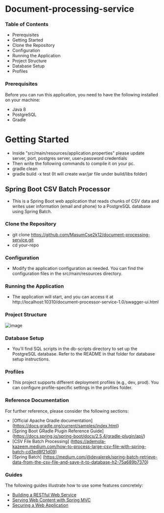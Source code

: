 
# Document-processing-service

### Table of Contents
- Prerequisites
- Getting Started
- Clone the Repository
- Configuration
- Running the Application
- Project Structure
- Database Setup
- Profiles

### Prerequisites
Before you can run this application, you need to have the following installed on your machine:

- Java 8
- PostgreSQL
- Gradle

# Getting Started
- Inside "src/main/resources/application.properties" please update server, port, postgres server, user+password credentials
- Then write the following commands to compile it on your pc.
- gradle clean
- gradle build -x test (It will create war/jar file under build/libs folder)

## Spring Boot CSV Batch Processor
- This is a Spring Boot web application that reads chunks of CSV data and writes user information (email and phone) to a PostgreSQL database using Spring Batch.

### Clone the Repository
- git clone https://github.com/MasumCse2k12/document-processing-service.git
- cd your-repo

### Configuration
- Modify the application configuration as needed. You can find the configuration files in the src/main/resources directory.

### Running the Application

- The application will start, and you can access it at http://localhost:10310/document-processor-service-1.0/swagger-ui.html

### Project Structure

![image](https://github.com/MasumCse2k12/document-processing-service/assets/12800530/7db7370e-34b4-4b30-87dd-5701a997cbbc)


### Database Setup
- You'll find SQL scripts in the db-scripts directory to set up the PostgreSQL database. Refer to the README in that folder for database setup instructions.

### Profiles
- This project supports different deployment profiles (e.g., dev, prod). You can configure profile-specific settings in the profiles folder.

### Reference Documentation
For further reference, please consider the following sections:

* [Official Apache Gradle documentation] (https://docs.gradle.org/current/samples/index.html)
* [Spring Boot GRadle Plugin Reference Guide]  (https://docs.spring.io/spring-boot/docs/2.5.4/gradle-plugin/api/)
* [CSV File Batch Processing] (https://ademola-kazeem.medium.com/how-to-process-large-csv-file-with-spring-batch-cd3ed8f21d09)
* [Spring Batch] (https://medium.com/@devalerek/spring-batch-retrieve-data-from-the-csv-file-and-save-it-to-database-h2-75a689b7370)

### Guides
The following guides illustrate how to use some features concretely:

* [Building a RESTful Web Service](https://spring.io/guides/gs/rest-service/)
* [Serving Web Content with Spring MVC](https://spring.io/guides/gs/serving-web-content/)
* [Securing a Web Application](https://spring.io/guides/gs/securing-web/)
